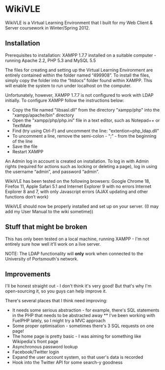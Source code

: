 # WikiVLE #

WikiVLE is a Virtual Learning Environment that I built for my Web Client & Server coursework in Winter/Spring 2012. 

## Installation ##

Prerequisites to installation:
XAMPP 1.7.7 installed on a suitable computer - running Apache 2.2, PHP 5.3 and MySQL 5.5

The files for creating and setting up the Virtual Learning Environment are entirely contained within the folder named “499908”. To install the files, simply copy the folder into the “htdocs” folder found within XAMPP. This will enable the system to run under localhost on the computer.

Unfortunately, however, XAMPP 1.7.7 is not configured to work with LDAP initially. To configure XAMPP follow the instructions below:
* Copy the file named "libsasl.dll" from the directory "xampp/php" into the "xampp/apache/bin" directory
* Open the "xampp/php/php.ini" file in a text editor, such as Notepad++ or TextMate
* Find (try using Ctrl-F) and uncomment the line: "extention=php_ldap.dll"
* To uncomment a line, remove the semi-colon - “;” - from the beginning of the line
* Save the file
* Restart XAMPP

An Admin log in account is created on installation. To log in with Admin rights (required for actions such as locking or deleting a page), log in using the username “admin”, and password “admin”.

WikiVLE has been tested on the following browsers:
Google Chrome 18, Firefox 11, Apple Safari 5.1 and Internet Explorer 9 with no errors
Internet Explorer 8 and 7, with only Javascript errors (AJAX updating and other functions don’t work)

WikiVLE should now be properly installed and set up on your server. ((I may add my User Manual to the wiki sometime))

## Stuff that might be broken ##

This has only been tested on a local machine, running XAMPP - I'm not entirely sure how well it'll work on a live server. 

NOTE: The LDAP functionality will **only** work when connected to the University of Portsmouth's network.

## Improvements ##

I'll be honest straight out - I don't think it's very good! But that's why I'm open-sourcing it, so you guys can help improve it.

There's several places that I think need improving:

 * It needs some serious abstraction - for example, there's SQL statements in the PHP that needs to be abstracted away
 ** I've been working with FuelPHP lately, so I might try a MVC approach
 * Some proper optimisation - sometimes there's 3 SQL requests on one page!
 * The home page is pretty basic - I was aiming for something like Wikipedia's front page
 * Asynchronous password lookup
 * Facebook/Twitter login
 * Expand the user account system, so that user's data is recorded
 * Hook into the Twitter API for some search-y goodness
